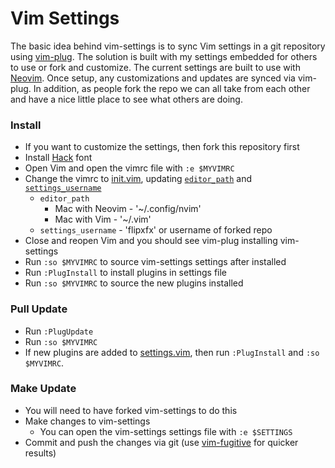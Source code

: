 # Vim Settings

The basic idea behind vim-settings is to sync Vim settings in a git repository using [vim-plug](https://github.com/junegunn/vim-plug).
The solution is built with my settings embedded for others to use or fork and customize.
The current settings are built to use with [Neovim](https://neovim.io).
Once setup, any customizations and updates are synced via vim-plug.
In addition, as people fork the repo we can all take from each other and have a nice little place to see what others are doing.

### Install
- If you want to customize the settings, then fork this repository first
- Install [Hack](https://github.com/chrissimpkins/Hack#desktop-usage) font
- Open Vim and open the vimrc file with `:e $MYVIMRC`
- Change the vimrc to [init.vim](init.vim), updating [`editor_path`](vimrc#L2) and [`settings_username`](vimrc#L4)
    - `editor_path`
        - Mac with Neovim - '~/.config/nvim'
        - Mac with Vim - '~/.vim'
    - `settings_username` - 'flipxfx' or username of forked repo
- Close and reopen Vim and you should see vim-plug installing vim-settings
- Run `:so $MYVIMRC` to source vim-settings settings after installed
- Run `:PlugInstall` to install plugins in settings file
- Run `:so $MYVIMRC` to source the new plugins installed

### Pull Update
- Run `:PlugUpdate`
- Run `:so $MYVIMRC`
- If new plugins are added to [settings.vim](settings.vim), then run `:PlugInstall` and `:so $MYVIMRC`.

### Make Update
- You will need to have forked vim-settings to do this
- Make changes to vim-settings
    - You can open the vim-settings settings file with `:e $SETTINGS`
- Commit and push the changes via git (use [vim-fugitive](https://github.com/tpope/vim-fugitive) for quicker results)

